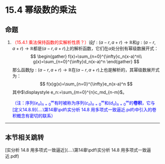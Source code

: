 # 15.4 幂级数的乘法

## 命题

1. <font color=red>（15.4.1 乘法保持函数的实解析性质？）</font>设$f:(a-r,a+r)\to\mathbb R$和$g:(a-r,a+r)\to\mathbb R$都是$(a-r,a+r)$上的解析函数，它们在$a$处分别有幂级数展开式：
   $$
   \begin{gather}
   f(x)=\sum_{n=0}^{\infty}c_n(x-a)^n\\
   g(x)=\sum_{n=0}^{\infty}d_n(x-a)^n
   \end{gather}
   $$
   那么函数$fg:(a-r,a+r)\to\mathbb R$在$(a-r,a+r)$上也是解析的，其幂级数展开式为：
   $$
   f(x)g(x)=\sum_{n=0}^{\infty}e_n(x-a)^n
   $$
   其中$\displaystyle e_n:=\sum_{m=0}^{n}c_md_{n-m}$。

   <font color=blue>（注：序列$(e_n)_{n=0}^{\infty}$有时被称为序列$(c_n)_{n=0}^{\infty}$和$(d_n)_{n=0}^{\infty}$的**卷积**，它与[定义14.8.9](..\..\第14章\pdf\实分析 14.8 用多项式一致逼近.pdf)中引入的卷积概念有密切的联系）</font>

---

## 本节相关跳转

[实分析 14.8 用多项式一致逼近](..\..\第14章\pdf\实分析 14.8 用多项式一致逼近.pdf)